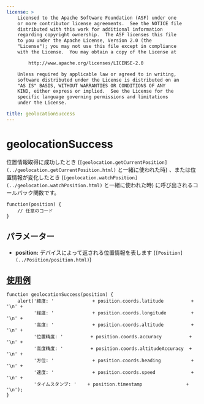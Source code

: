 ```yaml
---
license: >
    Licensed to the Apache Software Foundation (ASF) under one
    or more contributor license agreements.  See the NOTICE file
    distributed with this work for additional information
    regarding copyright ownership.  The ASF licenses this file
    to you under the Apache License, Version 2.0 (the
    "License"); you may not use this file except in compliance
    with the License.  You may obtain a copy of the License at

        http://www.apache.org/licenses/LICENSE-2.0

    Unless required by applicable law or agreed to in writing,
    software distributed under the License is distributed on an
    "AS IS" BASIS, WITHOUT WARRANTIES OR CONDITIONS OF ANY
    KIND, either express or implied.  See the License for the
    specific language governing permissions and limitations
    under the License.

title: geolocationSuccess
---
```


geolocationSuccess
==================

位置情報取得に成功したとき (`[geolocation.getCurrentPosition](../geolocation.getCurrentPosition.html)` と一緒に使われた時) 、または位置情報が変化したとき (`[geolocation.watchPosition](../geolocation.watchPosition.html)` と一緒に使われた時) に呼び出されるコールバック関数です。

    function(position) {
        // 任意のコード
    }

パラメーター
----------

- __position:__ デバイスによって返される位置情報を表します (`[Position](../Position/position.html)`)

[使用例](../../storage/storage.opendatabase.html)
-------

    function geolocationSuccess(position) {
        alert('緯度: '              + position.coords.latitude          + '\n' +
              '経度: '              + position.coords.longitude         + '\n' +
              '高度: '              + position.coords.altitude          + '\n' +
              '位置精度: '          + position.coords.accuracy          + '\n' +
              '高度精度: '          + position.coords.altitudeAccuracy  + '\n' +
              '方位: '              + position.coords.heading           + '\n' +
              '速度: '              + position.coords.speed             + '\n' +
              'タイムスタンプ: '    + position.timestamp                + '\n');
    }
